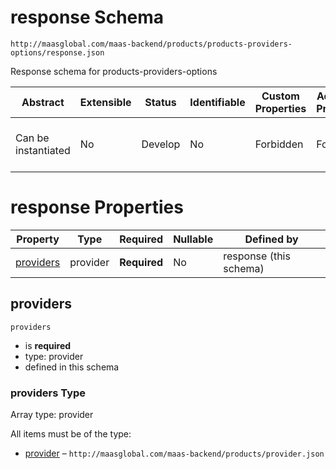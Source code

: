 # response Schema

```
http://maasglobal.com/maas-backend/products/products-providers-options/response.json
```

Response schema for products-providers-options

| Abstract            | Extensible | Status  | Identifiable | Custom Properties | Additional Properties | Defined In                                                                      |
| ------------------- | ---------- | ------- | ------------ | ----------------- | --------------------- | ------------------------------------------------------------------------------- |
| Can be instantiated | No         | Develop | No           | Forbidden         | Forbidden             | [maas-backend/products/products-providers-options/response.json](response.json) |

# response Properties

| Property                | Type     | Required     | Nullable | Defined by             |
| ----------------------- | -------- | ------------ | -------- | ---------------------- |
| [providers](#providers) | provider | **Required** | No       | response (this schema) |

## providers

`providers`

- is **required**
- type: provider
- defined in this schema

### providers Type

Array type: provider

All items must be of the type:

- [provider](../provider.md) – `http://maasglobal.com/maas-backend/products/provider.json`
